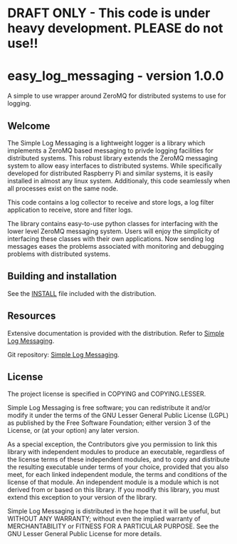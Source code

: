 
# DRAFT ONLY - This code is under heavy development. PLEASE do not use!!


# easy_log_messaging - version 1.0.0
A simple to use wrapper around ZeroMQ for distributed systems to use for logging.

## Welcome

The Simple Log Messaging is a lightweight logger is a library which implements
a ZeroMQ based messaging to privde logging facilities for distributed systems.
This robust library extends the ZeroMQ messaging system to allow easy
interfaces to distributed systems.  While specifically developed for
distributed Raspberry Pi and similar systems, it is easily installed in almost
any linux system. Additionaly, this code seamlessly when all processes
exist on the same node.

This code contains a log collector to receive and store logs,
a log filter application to receive, store and filter logs.

The library contains easy-to-use python classes for interfacing with the lower
level ZeroMQ messaging system. Users will enjoy the simplicity of interfacing
these classes with their own applications. Now sending log messages eases the
problems associated with monitoring and debugging problems with distributed
systems.


## Building and installation

See the [INSTALL](./easy_log_messaging/docs/easy_log_messaging.html)
file included with the distribution.

## Resources

Extensive documentation is provided with the distribution. Refer to
[Simple Log Messaging](./easy_log_messaging/docs/easy_log_messaging.html).

Git repository: [Simple Log Messaging](http://github.com/trailingdots/easy_log_messaging).

## License

The project license is specified in COPYING and COPYING.LESSER.

Simple Log Messaging is free software; you can redistribute it and/or modify it
under the terms of the GNU Lesser General Public License (LGPL) as published by
the Free Software Foundation; either version 3 of the License, or (at your
option) any later version.

As a special exception, the Contributors give you permission to link
this library with independent modules to produce an executable,
regardless of the license terms of these independent modules, and to
copy and distribute the resulting executable under terms of your choice,
provided that you also meet, for each linked independent module, the
terms and conditions of the license of that module. An independent
module is a module which is not derived from or based on this library.
If you modify this library, you must extend this exception to your
version of the library.

Simple Log Messaging is distributed in the hope that it will be useful, but
WITHOUT ANY WARRANTY; without even the implied warranty of MERCHANTABILITY or
FITNESS FOR A PARTICULAR PURPOSE. See the GNU Lesser General Public License for
more details.

